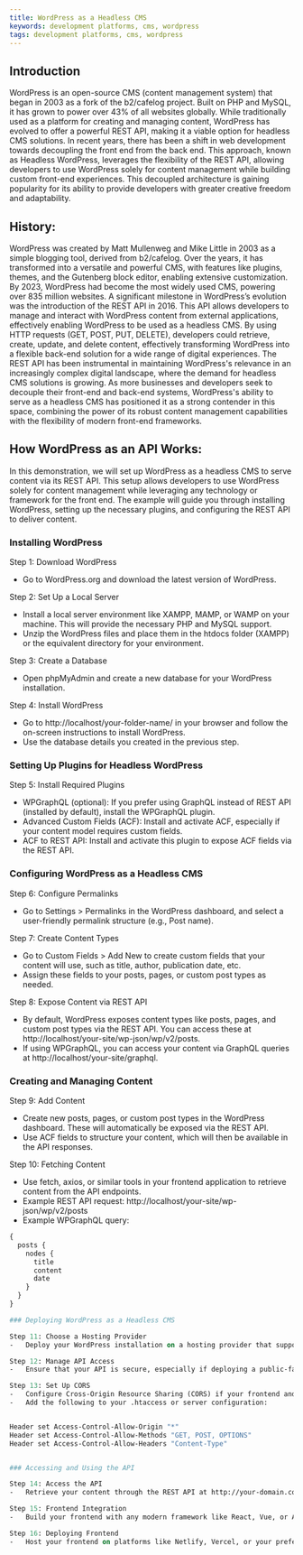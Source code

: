 ```yaml
---
title: WordPress as a Headless CMS 
keywords: development platforms, cms, wordpress
tags: development platforms, cms, wordpress
---
```


## Introduction 
WordPress is an open-source CMS (content management system) that began in 2003 as a fork of the b2/cafelog project. Built on PHP and MySQL, it has grown to power over 43% of all websites globally. While traditionally used as a platform for creating and managing content, WordPress has evolved to offer a powerful REST API, making it a viable option for headless CMS solutions.
In recent years, there has been a shift in web development towards decoupling the front end from the back end. This approach, known as Headless WordPress, leverages the flexibility of the REST API, allowing developers to use WordPress solely for content management while building custom front-end experiences. This decoupled architecture is gaining popularity for its ability to provide developers with greater creative freedom and adaptability.

## History:
WordPress was created by Matt Mullenweg and Mike Little in 2003 as a simple blogging tool, derived from b2/cafelog. Over the years, it has transformed into a versatile and powerful CMS, with features like plugins, themes, and the Gutenberg block editor, enabling extensive customization. By 2023, WordPress had become the most widely used CMS, powering over 835 million websites.
A significant milestone in WordPress’s evolution was the introduction of the REST API in 2016. This API allows developers to manage and interact with WordPress content from external applications, effectively enabling WordPress to be used as a headless CMS. By using HTTP requests (GET, POST, PUT, DELETE), developers could retrieve, create, update, and delete content, effectively transforming WordPress into a flexible back-end solution for a wide range of digital experiences.
The REST API has been instrumental in maintaining WordPress's relevance in an increasingly complex digital landscape, where the demand for headless CMS solutions is growing. As more businesses and developers seek to decouple their front-end and back-end systems, WordPress's ability to serve as a headless CMS has positioned it as a strong contender in this space, combining the power of its robust content management capabilities with the flexibility of modern front-end frameworks.

## How WordPress as an API Works:

In this demonstration, we will set up WordPress as a headless CMS to serve content via its REST API. This setup allows developers to use WordPress solely for content management while leveraging any technology or framework for the front end. The example will guide you through installing WordPress, setting up the necessary plugins, and configuring the REST API to deliver content.

### Installing WordPress

Step 1: Download WordPress
-	Go to WordPress.org and download the latest version of WordPress.

Step 2: Set Up a Local Server

-	Install a local server environment like XAMPP, MAMP, or WAMP on your machine. This will provide the necessary PHP and MySQL support.
-	Unzip the WordPress files and place them in the htdocs folder (XAMPP) or the equivalent directory for your environment.

Step 3: Create a Database
-	Open phpMyAdmin and create a new database for your WordPress installation.

Step 4: Install WordPress
-	Go to http://localhost/your-folder-name/ in your browser and follow the on-screen instructions to install WordPress.
-	Use the database details you created in the previous step.

### Setting Up Plugins for Headless WordPress

Step 5: Install Required Plugins
-	WPGraphQL (optional): If you prefer using GraphQL instead of REST API (installed by default), install the WPGraphQL plugin.
-	Advanced Custom Fields (ACF): Install and activate ACF, especially if your content model requires custom fields.
-	ACF to REST API: Install and activate this plugin to expose ACF fields via the REST API.

### Configuring WordPress as a Headless CMS

Step 6: Configure Permalinks
-	Go to Settings > Permalinks in the WordPress dashboard, and select a user-friendly permalink structure (e.g., Post name).

Step 7: Create Content Types
-	Go to Custom Fields > Add New to create custom fields that your content will use, such as title, author, publication date, etc.
-	Assign these fields to your posts, pages, or custom post types as needed.

Step 8: Expose Content via REST API
-	By default, WordPress exposes content types like posts, pages, and custom post types via the REST API. You can access these at http://localhost/your-site/wp-json/wp/v2/posts.
-	If using WPGraphQL, you can access your content via GraphQL queries at http://localhost/your-site/graphql.
 
### Creating and Managing Content

Step 9: Add Content
-	Create new posts, pages, or custom post types in the WordPress dashboard. These will automatically be exposed via the REST API.
-	Use ACF fields to structure your content, which will then be available in the API responses.

Step 10: Fetching Content
-	Use fetch, axios, or similar tools in your frontend application to retrieve content from the API endpoints.
-	Example REST API request: http://localhost/your-site/wp-json/wp/v2/posts
-	Example WPGraphQL query:

```graphql
{
  posts {
    nodes {
      title
      content
      date
    }
  }
}

### Deploying WordPress as a Headless CMS

Step 11: Choose a Hosting Provider
-	Deploy your WordPress installation on a hosting provider that supports PHP and MySQL, such as SiteGround, Bluehost, or a custom VPS.

Step 12: Manage API Access
-	Ensure that your API is secure, especially if deploying a public-facing API. Use plugins like JWT Authentication to secure your endpoints.

Step 13: Set Up CORS
-	Configure Cross-Origin Resource Sharing (CORS) if your frontend and backend are hosted on different domains.
-	Add the following to your .htaccess or server configuration:


Header set Access-Control-Allow-Origin "*"
Header set Access-Control-Allow-Methods "GET, POST, OPTIONS"
Header set Access-Control-Allow-Headers "Content-Type"


### Accessing and Using the API

Step 14: Access the API
-	Retrieve your content through the REST API at http://your-domain.com/wp-json/wp/v2/posts or through GraphQL at http://your-domain.com/graphql.

Step 15: Frontend Integration
-	Build your frontend with any modern framework like React, Vue, or Angular. Use the API endpoints to dynamically load and display content.

Step 16: Deploying Frontend
-	Host your frontend on platforms like Netlify, Vercel, or your preferred hosting service.
